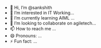- 👋 Hi, I’m @sankshith
- 👀 I’m interested in IT Working...
- 🌱 I’m currently learning AIML  ...
- 💞️ I’m looking to collaborate on agiletech...
- 📫 How to reach me ...
- 😄 Pronouns: ...
- ⚡ Fun fact: ...

<!---
sankshith/sankshith is a ✨ special ✨ repository because its `README.md` (this file) appears on your GitHub profile.
You can click the Preview link to take a look at your changes.
--->
